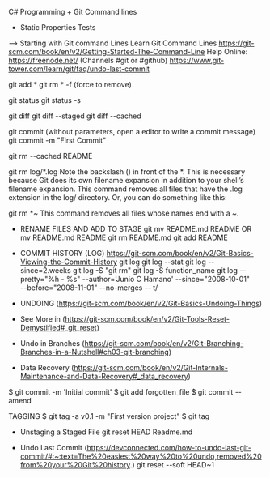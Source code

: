 C# Programming + Git Command lines

* Static Properties Tests

--> Starting with Git command Lines
Learn Git Command Lines
https://git-scm.com/book/en/v2/Getting-Started-The-Command-Line
Help Online: https://freenode.net/ (Channels #git or #github)
https://www.git-tower.com/learn/git/faq/undo-last-commit


git add *
git rm * -f (force to remove)

git status
git status -s

git diff
git diff --staged
git diff --cached

git commit (without parameters, open a editor to write a commit message)
git commit -m "First Commit"

git rm --cached README

git rm log/\*.log
Note the backslash (\) in front of the *. This is necessary because Git does its own filename expansion in addition to your shell’s filename expansion. This command removes all files that have the .log extension in the log/ directory. Or, you can do something like this:

git rm \*~
This command removes all files whose names end with a ~.

* RENAME FILES AND ADD TO STAGE
git mv README.md README
OR
mv README.md README
git rm README.md
git add README

* COMMIT HISTORY (LOG)
https://git-scm.com/book/en/v2/Git-Basics-Viewing-the-Commit-History
git log
git log --stat
git log --since=2.weeks
git log -S "git rm"
git log -S function_name
git log --pretty="%h - %s" --author='Junio C Hamano' --since="2008-10-01" \
   --before="2008-11-01" --no-merges -- t/

* UNDOING (https://git-scm.com/book/en/v2/Git-Basics-Undoing-Things)
* See More in (https://git-scm.com/book/en/v2/Git-Tools-Reset-Demystified#_git_reset)
* Undo in Branches (https://git-scm.com/book/en/v2/Git-Branching-Branches-in-a-Nutshell#ch03-git-branching)
* Data Recovery (https://git-scm.com/book/en/v2/Git-Internals-Maintenance-and-Data-Recovery#_data_recovery)

$ git commit -m 'Initial commit'
$ git add forgotten_file
$ git commit --amend

TAGGING
$ git tag -a v0.1 -m "First version project"
$ git tag

* Unstaging a Staged File
  git reset HEAD Readme.md

* Undo Last Commit (https://devconnected.com/how-to-undo-last-git-commit/#:~:text=The%20easiest%20way%20to%20undo,removed%20from%20your%20Git%20history.)
git reset --soft HEAD~1
